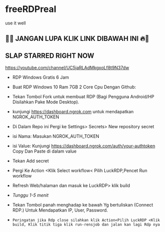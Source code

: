# freeRDPreal
use it well 
  ## 🚨🔥 JANGAN LUPA KLIK LINK DIBAWAH INI 🔥🚨

  ## SLAP STARRED RIGHT NOW

 https://youtube.com/channel/UC5jaRLAdMkgxoLf8t9N37dw



+ RDP Windows Gratis 6 Jam



+ Buat RDP Windows 10 Ram 7GB 2 Core Cpu Dengan Github:



+ Tekan Tombol Fork untuk membuat RDP (Bagi Pengguna Android/HP Disilahkan Pake Mode Desktop).



+ kunjungi https://dashboard.ngrok.com untuk mendapatkan NGROK_AUTH_TOKEN



+ Di Dalam Repo ini Pergi ke Settings> Secrets> New repository secret



+ isi Nama: Masukan NGROK_AUTH_TOKEN



+ isi Value: Kunjungi https://dashboard.ngrok.com/auth/your-authtoken Copy Dan Paste di dalam value



+ Tekan Add secret



+ Pergi Ke Action <Klik Select workflow< Pilih LuckRDP,Pencet Run workflow



+ Refresh Web/halaman dan masuk ke LuckRDP> klik build



+ *Tunggu 1-5 menit*



+ Tekan Tombol panah menghadap ke bawah Yg bertuliskan (Connect RDP.) Untuk Mendapatkan IP, User, Password.



+  ```Peringatan jika Rdp close silahkan klik Action<Pilih LuckRDP <Klik build, Klik titik tiga klik run-rensjob dan jalan kan lagi Rdp nya```




